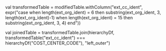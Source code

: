  val transformedTable = modifiedTable.withColumn("ext_cc_ident", expr("case when length(ext_org_ident) = 6 then substring(ext_org_ident, 3, length(ext_org_ident)-1) when length(ext_org_ident) = 15 then substring(ext_org_ident, 3, 4) end"))

val joinedTable = transformedTable.join(hierarchyDf, transformedTable("ext_cc_ident") === hierarchyDf("COST_CENTER_CODE"), "left_outer")
